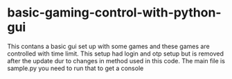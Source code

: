 # basic-gaming-control-with-python-gui
This contans a basic gui set up with some games and these games are controlled with time limit. This setup had login and otp setup but is removed after the update dur to changes in method used in this code. The main file is sample.py you need to run that to get a console
